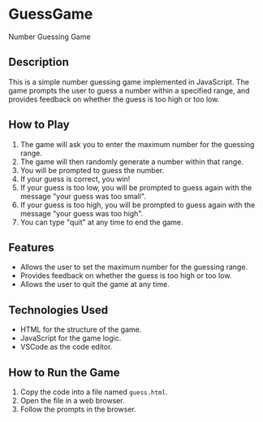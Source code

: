 # GuessGame
 Number Guessing Game

## Description

This is a simple number guessing game implemented in JavaScript. The game prompts the user to guess a number within a specified range, and provides feedback on whether the guess is too high or too low.

## How to Play

1.  The game will ask you to enter the maximum number for the guessing range.
2.  The game will then randomly generate a number within that range.
3.  You will be prompted to guess the number.
4.  If your guess is correct, you win!
5.  If your guess is too low, you will be prompted to guess again with the message "your guess was too small".
6.  If your guess is too high, you will be prompted to guess again with the message "your guess was too high".
7.  You can type "quit" at any time to end the game.

## Features

* Allows the user to set the maximum number for the guessing range.
* Provides feedback on whether the guess is too high or too low.
* Allows the user to quit the game at any time.

## Technologies Used

* HTML for the structure of the game.
* JavaScript for the game logic.
* VSCode as the code editor.

## How to Run the Game

1.  Copy the code into a file named `guess.html`.
2.  Open the file in a web browser.
3.  Follow the prompts in the browser.
